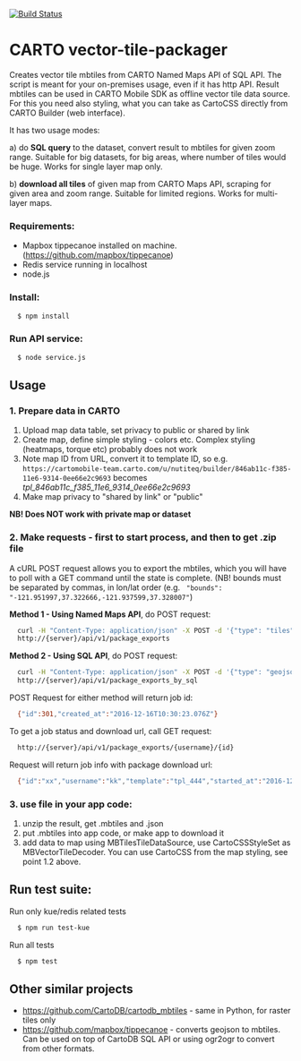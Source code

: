 [![Build Status](https://travis-ci.org/CartoDB/mobile-tile-packager.svg?branch=master)](https://travis-ci.org/CartoDB/mobile-tile-packager)

# CARTO vector-tile-packager

Creates vector tile mbtiles from CARTO Named Maps API of SQL API. The script is meant for your on-premises usage, even if it has http API. Result mbtiles can be used in CARTO Mobile SDK as offline vector tile data source. For this you need also styling, what you can take as CartoCSS directly from CARTO Builder (web interface).

It has two usage modes:

a) do **SQL query** to the dataset, convert result to mbtiles for given zoom range. Suitable for big datasets, for big areas, where number of tiles would be huge. Works for single layer map only.

b) **download all tiles** of given map from CARTO Maps API, scraping for given area and zoom range. Suitable for limited regions. Works for multi-layer maps.


### Requirements:
- Mapbox tippecanoe installed on machine. (https://github.com/mapbox/tippecanoe)
- Redis service running in localhost
- node.js

### Install:
```sh
  $ npm install
```


### Run API service:
```sh
  $ node service.js
```

## Usage
### 1. Prepare data in CARTO
1. Upload map data table, set privacy to public or shared by link
2. Create map, define simple styling - colors etc. Complex styling (heatmaps, torque etc) probably does not work
3. Note map ID from URL, convert it to template ID, so e.g. `https://cartomobile-team.carto.com/u/nutiteq/builder/846ab11c-f385-11e6-9314-0ee66e2c9693` becomes *tpl_846ab11c_f385_11e6_9314_0ee66e2c9693*
3. Make map privacy to "shared by link" or "public"

**NB! Does NOT work with private map or dataset**

### 2. Make requests - first to start process, and then to get .zip file

A cURL POST request allows you to export the mbtiles, which you will have to poll with a GET command until the state is complete.
(NB! bounds must be separated by commas, in lon/lat order (e.g. ` "bounds": "-121.951997,37.322666,-121.937599,37.328007"`)

**Method 1 - Using Named Maps API**, do POST request:
```sh
  curl -H "Content-Type: application/json" -X POST -d '{"type": "tiles", "data": {"username": "{username}", "template":"{template}", "minzoom": 10, "maxzoom": 18, "bounds": "{bounds}"}}' 
  http://{server}/api/v1/package_exports
```

**Method 2 - Using SQL API**, do POST request:
```sh
  curl -H "Content-Type: application/json" -X POST -d '{"type": "geojson", "data": {"username": "{username}", "template":"{template}", "sql": "{sql}", "minzoom": 10, "maxzoom": 18}}' 
  http://{server}/api/v1/package_exports_by_sql
```

POST Request for either method will return job id:
```sh
  {"id":301,"created_at":"2016-12-16T10:30:23.076Z"}
```

To get a job status and download url, call GET request:
```sh
  http://{server}/api/v1/package_exports/{username}/{id}
```

Request will return job info with package download url:
```sh
  {"id":"xx","username":"kk","template":"tpl_444","started_at":"2016-12-16T09:20:25.459Z","duration":"00:00:10.9","download_url":"zz"}
```

### 3. use file in your app code:
1. unzip the result, get .mbtiles and .json
2. put .mbtiles into app code, or make app to download it
4. add data to map using MBTilesTileDataSource, use CartoCSSStyleSet as MBVectorTileDecoder. You can use CartoCSS from the map styling, see point 1.2 above.

## Run test suite:

Run only kue/redis related tests
```sh
  $ npm run test-kue
```

Run all tests
```sh
  $ npm test
```


## Other similar projects
* https://github.com/CartoDB/cartodb_mbtiles - same in Python, for raster tiles only
* https://github.com/mapbox/tippecanoe - converts geojson to mbtiles. Can be used on top of CartoDB SQL API or using ogr2ogr to convert from other formats.

